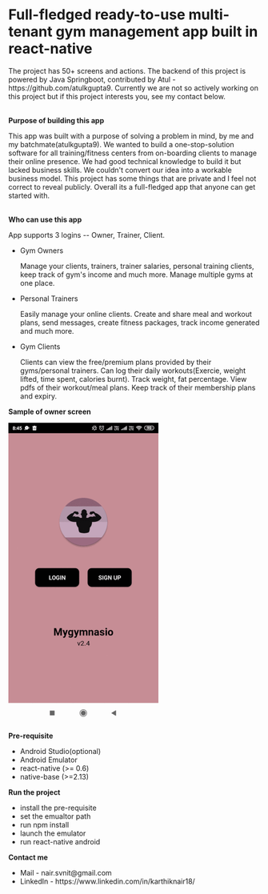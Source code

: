 # Full-fledged ready-to-use multi-tenant gym management app built in react-native 
<p>The project has 50+ screens and actions. 
The backend of this project is powered by Java Springboot, contributed by Atul - https://github.com/atulkgupta9.
Currently we are not so actively working on this project but if this project interests you, see my contact below.
</p>

<br><b>Purpose of building this app</b><br>
<p>
This app was built with a purpose of solving a problem in mind, by me and my batchmate(atulkgupta9). We wanted to build a one-stop-solution software for all training/fitness centers from on-boarding clients to manage their online presence. We had good technical knowledge to build it but lacked business skills. We couldn't convert our idea into a workable business model. This project has some things that are private and I feel not correct to reveal publicly. Overall its a full-fledged app that anyone can get started with.
</p>
<br><b>Who can use this app</b><br>
<p>
<p> App supports 3 logins -- Owner, Trainer, Client. 
<ul>
<li>Gym Owners 
	<p>Manage your clients, trainers, trainer salaries, personal training clients, keep track of gym's income and much more. Manage multiple gyms at one place.</p></li>
<li>Personal Trainers
	<p>Easily manage your online clients. Create and share meal and workout plans, send messages, create fitness packages, track income generated and much more.</p></li>
<li>Gym Clients
	<p>Clients can view the free/premium plans provided by their gyms/personal trainers. Can log their daily workouts(Exercie, weight lifted, time spent, calories burnt). Track weight, fat percentage. View pdfs of their workout/meal plans. Keep track of their membership plans and expiry.</p></li>
</ul>
</p>

<b>Sample of owner screen</b>

![](ezgif.com-resize.gif)

<b>Pre-requisite</b>
<ul>
	<li>Android Studio(optional)</li>
	<li>Android Emulator</li>
	<li>react-native (>= 0.6)</li>
	<li>native-base (>=2.13)</li>
</ul>

<b>Run the project</b>
<ul>
	<li>install the pre-requisite</li>
	<li>set the emualtor path</li>
	<li>run npm install</li>
	<li>launch the emulator</li>
	<li>run react-native android</li>
</ul>

<b>Contact me</b>
<ul>
<li>Mail - nair.svnit@gmail.com</li>
<li>LinkedIn - https://www.linkedin.com/in/karthiknair18/</li>
</ul>

